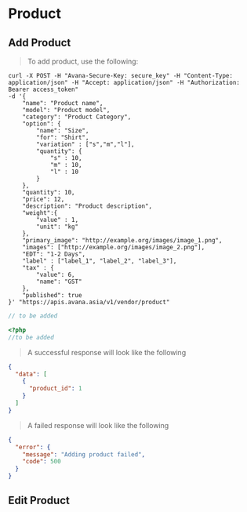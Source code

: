 # Product
## Add Product

> To add product, use the following:

```shell
curl -X POST -H "Avana-Secure-Key: secure_key" -H "Content-Type: application/json" -H "Accept: application/json" -H "Authorization: Bearer access_token"
-d '{
    "name": "Product name",
    "model": "Product model",
    "category": "Product Category",
    "option": {
        "name": "Size",
        "for": "Shirt",
        "variation" : ["s","m","l"],
        "quantity": {
            "s" : 10,
            "m" : 10,
            "l" : 10
        }
    },
    "quantity": 10,
    "price": 12,
    "description": "Product description",
    "weight":{
        "value" : 1,
        "unit": "kg"
    },
    "primary_image": "http://example.org/images/image_1.png",
    "images": ["http://example.org/images/image_2.png"],
    "EDT": "1-2 Days",
    "label" : ["label_1", "label_2", "label_3"],
    "tax" : {
        "value": 6,
        "name": "GST"
    },
    "published": true
}' "https://apis.avana.asia/v1/vendor/product"
```

```javascript
// to be added
```

```php
<?php
//to be added
```
> A successful response will look like the following

```json
{
  "data": [
    {
      "product_id": 1
    }
  ]
}
```

> A failed response will look like the following

```json
{
  "error": {
    "message": "Adding product failed",
    "code": 500
  }
}
```

## Edit Product
